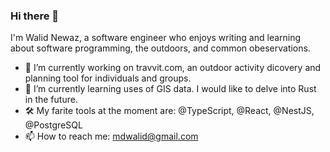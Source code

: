 ### Hi there 👋

I'm Walid Newaz, a software engineer who enjoys writing and learning about software programming, the outdoors, and common obeservations.

- 🔭 I’m currently working on travvit.com, an outdoor activity dicovery and planning tool for individuals and groups.
- 🌱 I’m currently learning uses of GIS data. I would like to delve into Rust in the future.
- 🛠️ My farite tools at the moment are: @TypeScript, @React, @NestJS, @PostgreSQL
- 📫 How to reach me: mdwalid@gmail.com

<!--
**WalidNewaz/WalidNewaz** is a ✨ _special_ ✨ repository because its `README.md` (this file) appears on your GitHub profile.

Here are some ideas to get you started:

- 🔭 I’m currently working on ...
- 🌱 I’m currently learning ...
- 👯 I’m looking to collaborate on ...
- 🤔 I’m looking for help with ...
- 💬 Ask me about ...
- 📫 How to reach me: ...
- 😄 Pronouns: ...
- ⚡ Fun fact: ...
-->
